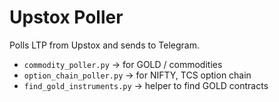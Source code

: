 # Upstox Poller

Polls LTP from Upstox and sends to Telegram.

- `commodity_poller.py` → for GOLD / commodities
- `option_chain_poller.py` → for NIFTY, TCS option chain
- `find_gold_instruments.py` → helper to find GOLD contracts
